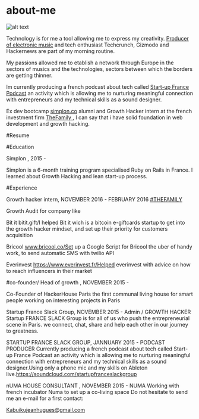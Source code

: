 # about-me
![alt text](http://s29.postimg.org/f0jhwt6fr/12772074_1332351536782377_4305195265850081940_o.jpg "@ NUMA")

Technology is for me a tool allowing me to express my creativity. [Producer of electronic music](https://soundcloud.com/amazinggaijin) and tech enthusiast Techcrunch, Gizmodo and Hackernews are part of my morning routine.

My passions allowed me to etablish a network through Europe in the sectors of musics and the technologies, sectors between which the borders are getting thinner.

Im currently producing a french podcast about tech called [Start-up France Podcast](https://soundcloud.com/startupfranceslackgroup/) an activity which is allowing me to nurturing meaningful connection with entrepreneurs and my technical skills as a sound designer.

Ex dev bootcamp [simplon.co](http://simplon.co/) alumni and Growth Hacker intern at the french investment firm  [TheFamily ](http://www.thefamily.co/) , I can say that i have solid foundation in web development and growth hacking.


#Resume

#Education 

Simplon , 2015 - 

Simplon is a 6-month training program specialised  Ruby on Rails in France. I learned about  Growth Hacking and lean start-up process.

#Experience 

Growth hacker intern, NOVEMBER 2016  - FEBRUARY 2016 [#THEFAMILY](http://thefamily.co/)

Growth Audit for company  like

Bit it 
  bitit.gift/I helped Bit it wich is a bitcoin e-giftcards  startup to get into the growth hacker mindset, and set up their    priority for customers acquisition


Bricool 
 www.bricool.co/Set up a Google Script for Bricool the uber of handy work, to send automatic SMS with twilio  API

Everinvest 
  https://www.everinvest.fr/Helped everinvest with advice on how to reach influencers in their market


#co-founder/ Head of growth , NOVEMBER 2015 - 

Co-Founder of  HackerHouse Paris the first communal living house for smart people working on interesting projects in Paris

Startup France Slack Group, NOVEMBER 2015 - 
Admin / GROWTH HACKER 
Startup FRANCE SLACK Group is for all of us who push the entrepreneurial scene in Paris. we connect, chat, share and help each other in our journey to greatness.

STARTUP FRANCE SLACK GROUP, JANNUARY 2015 - 
PODCAST PRODUCER 
Currently producing a french podcast about tech called Start-up France Podcast an activity which is allowing me to nurturing meaningful connection with entrepreneurs and my technical skills as a sound designer.Using only a phone mic and my skills on Ableton live.https://soundcloud.com/startupfranceslackgroup

nUMA HOUSE CONSULTANT , NOVEMBER 2015 - 
NUMA
Working with french incubator Numa to set up a co-living space 
Do not hesitate to send me an e-mail for a first contact:

Kabuikujeanhugues@gmail.com
